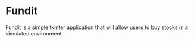 # Fundit
Fundit is a simple tkinter application that will allow users to buy stocks in a simulated environment.



